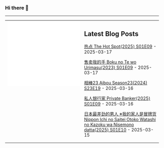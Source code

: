 ### Hi there 👋

<!--
**etng/etng** is a ✨ _special_ ✨ repository because its `README.md` (this file) appears on your GitHub profile.

Here are some ideas to get you started:

- 🔭 I’m currently working on ...
- 🌱 I’m currently learning ...
- 👯 I’m looking to collaborate on ...
- 🤔 I’m looking for help with ...
- 💬 Ask me about ...
- 📫 How to reach me: ...
- 😄 Pronouns: ...
- ⚡ Fun fact: ...
-->


---

<table>
<tr>
<td valign="top" width="50%">
<img src="metrics.svg" alt="Metric" />
</td>
<td valign="top" width="50%">

## Latest Blog Posts
<!-- blog start -->
[热点 The Hot Spot(2025) S01E09](http://www.fanxinzhui.com/rr/2607#S01E09) - 2025-03-17

[售卖我的手 Boku no Te wo Urimasu(2023) S01E09](http://www.fanxinzhui.com/rr/2614#S01E09) - 2025-03-17

[相棒23 Aibou Season23(2024) S23E19](http://www.fanxinzhui.com/rr/2593#S23E19) - 2025-03-16

[私人银行家 Private Banker(2025) S01E09](http://www.fanxinzhui.com/rr/2602#S01E09) - 2025-03-16

[日本最差劲的男人 ※我的家人是冒牌货 Nippon Ichi no Saitei Otoko Watashi no Kazoku wa Nisemono datta(2025) S01E10](http://www.fanxinzhui.com/rr/2601#S01E10) - 2025-03-15
<!-- blog end -->

</td></tr></table>


